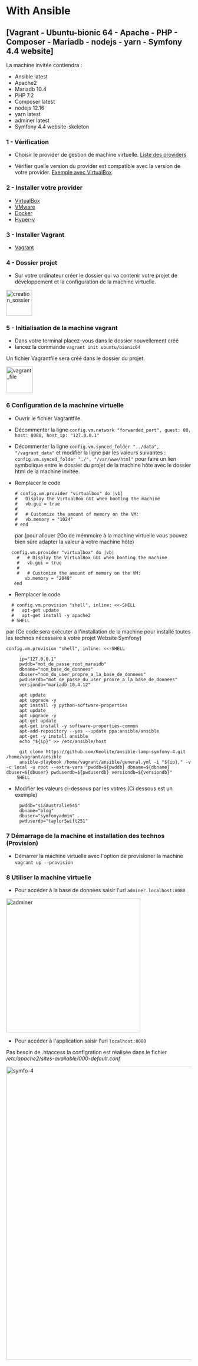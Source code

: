 # With Ansible
## [Vagrant - Ubuntu-bionic 64 - Apache - PHP - Composer - Mariadb - nodejs - yarn - Symfony 4.4 website]

La machine invitée contiendra :

* Ansible latest
* Apache2
* Mariadb 10.4
* PHP 7.2
* Composer latest
* nodejs 12.16
* yarn latest
* adminer latest
* Symfony 4.4 website-skeleton

### 1 - Vérification

* Choisir le provider de gestion de machine virtuelle.
[Liste des providers](https://www.vagrantup.com/docs/providers/)

* Vérifier quelle version du provider est compatible avec la version de votre provider.
[Exemple avec VirtualBox](https://www.vagrantup.com/docs/virtualbox/)

### 2 - Installer votre provider
* [VirtualBox](https://www.virtualbox.org/)
* [VMware](https://www.vmware.com/)
* [Docker](https://www.docker.com/)
* [Hyper-v](https://docs.microsoft.com/fr-fr/virtualization/hyper-v-on-windows/quick-start/enable-hyper-v)

### 3 - Installer Vagrant
* [Vagrant](https://www.vagrantup.com/)

### 4 - Dossier projet
* Sur votre ordinateur créer le dossier qui va contenir votre projet de développement et la configuration de la machine virtuelle.

<img height="70" alt="creation_sossier" src="https://user-images.githubusercontent.com/26669933/74859827-f36cd200-5347-11ea-8b3d-e378526c2387.png">

### 5 - Initialisation de la machine vagrant
* Dans votre terminal placez-vous dans le dossier nouvellement créé
* lancez la commande  `vagrant init ubuntu/bionic64`
 
 Un fichier Vagrantfile sera créé dans le dossier du projet.
 
 
<img height="72" alt="vagrant_file" src="https://user-images.githubusercontent.com/26669933/74860597-37aca200-5349-11ea-9cde-e2ac4fd90485.png">

### 6 Configuration de la machnine virtuelle
* Ouvrir le fichier Vagrantfile.
* Décommenter la ligne  `config.vm.network "forwarded_port", guest: 80, host: 8080, host_ip: "127.0.0.1"`
* Décommenter la ligne  `config.vm.synced_folder "../data", "/vagrant_data"` et modifier la ligne par les valeurs suivantes : `config.vm.synced_folder "./", "/var/www/html"` pour faire un lien symbolique entre le dossier du projet de la machine hôte avec le dossier html de la machine invitée.
* Remplacer le code 
 
   ```
   # config.vm.provider "virtualbox" do |vb|
   #   Display the VirtualBox GUI when booting the machine
   #   vb.gui = true
   #
   #   # Customize the amount of memory on the VM:
   #   vb.memory = "1024"
   # end
   ```
   par (pour allouer 2Go de mémmoire à la machine virtuelle vous pouvez bien sûre adapter la valeur à votre machine hôte)
   
 ```
   config.vm.provider "virtualbox" do |vb|
     #   # Display the VirtualBox GUI when booting the machine
     #   vb.gui = true
     #
     #   # Customize the amount of memory on the VM:
        vb.memory = "2048"
    end   
```

* Remplacer le code 
```
  # config.vm.provision "shell", inline: <<-SHELL
  #   apt-get update
  #   apt-get install -y apache2
  # SHELL
```

par (Ce code sera exécuter à l'installation de la machine pour installé toutes les technos nécessaire à votre projet Website Symfony)

```
config.vm.provision "shell", inline: <<-SHELL

     ip="127.0.0.1"
     pwddb="mot_de_passe_root_maraidb"
     dbname="nom_base_de_donnees"
     dbuser="nom_du_user_propre_a_la_base_de_donnees"
     pwduserdb="mot_de_passe_du_user_proore_a_la_base_de_donnees"
     versiondb="mariadb-10.4.12"
    
     apt update
     apt upgrade -y
     apt install -y python-software-properties
     apt update
     apt upgrade -y
     apt-get update
     apt-get install -y software-properties-common
     apt-add-repository --yes --update ppa:ansible/ansible
     apt-get -y install ansible
     echo "${ip}" >> /etc/ansible/host

     git clone https://github.com/Keolite/ansible-lamp-symfony-4.git /home/vagrant/ansible
     ansible-playbook /home/vagrant/ansible/general.yml -i "${ip}," -v -c local -u root --extra-vars "pwddb=${pwddb} dbname=${dbname} dbuser=${dbuser} pwduserdb=${pwduserdb} versiondb=${versiondb}"
    SHELL
```

* Modifier les valeurs ci-dessous par les votres (Ci dessous est un exemple)
```
     pwddb="siaAustralie545"
     dbname="blog"
     dbuser="symfonyadmin"
     pwduserdb="taylorSwift251"
```
### 7 Démarrage de la machine et installation des technos (Provision)
* Démarrer la machine virtuelle avec l'option de provisioner la machine
`vagrant up --provision`

### 8 Utiliser la machine virtuelle
* Pour accéder à la base de données saisir l'url `adminer.localhost:8080`

<img width="364" alt="adminer" src="https://user-images.githubusercontent.com/26669933/74973236-60a16580-5423-11ea-87dc-3863a420155b.png">

* Pour accéder à l'application saisir l'url `localhost:8080`

Pas besoin de .htaccess la configration est réalisée dans le fichier _/etc/apache2/sites-available/000-default.conf_

<img width="796" alt="symfo-4" src="https://user-images.githubusercontent.com/26669933/75065490-4336cf00-54e9-11ea-9b49-cb71682cf811.png">